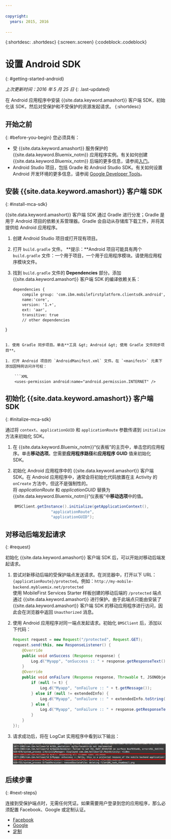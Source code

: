```yaml
---

copyright:
  years: 2015, 2016
  
---
```

{:shortdesc: .shortdesc}
{:screen:.screen}
{:codeblock:.codeblock}

# 设置 Android SDK
{: #getting-started-android}

*上次更新时间：2016 年 5 月 25 日*
{: .last-updated}

在 Android 应用程序中安装 {{site.data.keyword.amashort}} 客户端 SDK，初始化该 SDK，然后对受保护和不受保护的资源发起请求。
{:shortdesc}

## 开始之前
{: #before-you-begin}
您必须具有：
* 受 {{site.data.keyword.amashort}} 服务保护的 {{site.data.keyword.Bluemix_notm}} 应用程序实例。有关如何创建 {{site.data.keyword.Bluemix_notm}} 后端的更多信息，请参阅[入门](index.html)。
* Android Studio 项目，包括 Gradle 和 Android Studio SDK。有关如何设置 Android 开发环境的更多信息，请参阅 [Google Developer Tools](http://developer.android.com/sdk/index.html)。


## 安装 {{site.data.keyword.amashort}} 客户端 SDK
{: #install-mca-sdk}

{{site.data.keyword.amashort}} 客户端 SDK 通过 Gradle 进行分发；Gradle 是用于 Android 项目的依赖关系管理器。Gradle 会自动从存储库下载工件，并将其提供给 Android 应用程序。

1. 创建 Android Studio 项目或打开现有项目。

1. 打开 `build.gradle` 文件。
**提示：**Android 项目可能具有两个 `build.gradle` 文件：一个用于项目，一个用于应用程序模块。请使用应用程序模块文件。

1. 找到 `build.gradle` 文件的 **Dependencies** 部分。添加 {{site.data.keyword.amashort}} 客户端 SDK 的编译依赖关系：

	```Gradle
	dependencies {
		compile group: 'com.ibm.mobilefirstplatform.clientsdk.android',    
        name:'core',
        version: '1.+',
        ext: 'aar',
        transitive: true
    	// other dependencies  
}
```

1. 使用 Gradle 同步项目。单击**工具 &gt; Android &gt; 使用 Gradle 文件同步项目**。

1. 打开 Android 项目的 `AndroidManifest.xml` 文件。在 `<manifest>` 元素下添加因特网访问许可权：

	```XML
	<uses-permission android:name="android.permission.INTERNET" />
```

## 初始化 {{site.data.keyword.amashort}} 客户端 SDK
{: #initalize-mca-sdk}

通过将 `context`、`applicationGUID` 和 `applicationRoute` 参数传递到 `initialize` 方法来初始化 SDK。


1. 在 {{site.data.keyword.Bluemix_notm}}“仪表板”的主页中，单击您的应用程序。单击**移动选项**。您需要**应用程序路径**和**应用程序 GUID** 值来初始化 SDK。

2. 初始化 Android 应用程序中的 {{site.data.keyword.amashort}} 客户端 SDK。在 Android 应用程序中，通常会将初始化代码放置在主 Activity 的 `onCreate` 方法中，但这不是强制性的。
<br/>将 *applicationRoute* 和 *applicationGUID* 替换为 {{site.data.keyword.Bluemix_notm}}“仪表板”中**移动选项**中的值。

```Java
	BMSClient.getInstance().initialize(getApplicationContext(),
					"applicationRoute",
					"applicationGUID");
```


## 对移动后端发起请求
{: #request}

初始化 {{site.data.keyword.amashort}} 客户端 SDK 后，可以开始对移动后端发起请求。

1. 尝试对新移动后端的受保护端点发送请求。在浏览器中，打开以下 URL：`{applicationRoute}/protected`。例如：`http://my-mobile-backend.mybluemix.net/protected`
<br/>使用 MobileFirst Services Starter 样板创建的移动后端的 `/protected` 端点通过 {{site.data.keyword.amashort}} 进行保护。由于此端点只能由安装了 {{site.data.keyword.amashort}} 客户端 SDK 的移动应用程序进行访问，因此会在浏览器中返回 `Unauthorized` 消息。

1. 使用 Android 应用程序对同一端点发起请求。初始化 `BMSClient` 后，添加以下代码：

	```Java
	Request request = new Request("/protected", Request.GET);
	request.send(this, new ResponseListener() {
		@Override
		public void onSuccess (Response response) {
			Log.d("Myapp", "onSuccess :: " + response.getResponseText());
		}
		@Override
		public void onFailure (Response response, Throwable t, JSONObject extendedInfo) {
			if (null != t) {
				Log.d("Myapp", "onFailure :: " + t.getMessage());
			} else if (null != extendedInfo) {
				Log.d("Myapp", "onFailure :: " + extendedInfo.toString());
			} else {
				Log.d("Myapp", "onFailure :: " + response.getResponseText());
			}
		}
	});
	```

1. 请求成功后，将在 LogCat 实用程序中看到以下输出：

	![图像](images/getting-started-android-success.png)

## 后续步骤
{: #next-steps}

连接到受保护端点时，无需任何凭证。如果需要用户登录到您的应用程序，那么必须配置 Facebook、Google 或定制认证。
* [Facebook](facebook-auth-android.html)
* [Google](google-auth-android.html)
* [定制](custom-auth-android.html)

